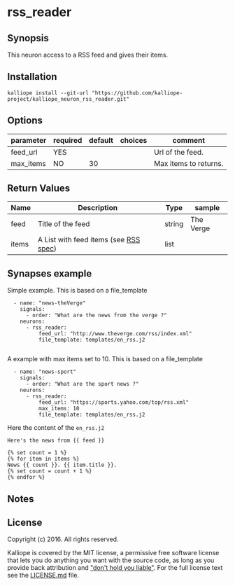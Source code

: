# rss_reader

## Synopsis

This neuron access to a RSS feed and gives their items.

## Installation
```
kalliope install --git-url "https://github.com/kalliope-project/kalliope_neuron_rss_reader.git"
```

## Options

| parameter | required | default | choices | comment               |
|-----------|----------|---------|---------|-----------------------|
| feed_url  | YES      |         |         | Url of the feed.      |
| max_items | NO       | 30      |         | Max items to returns. |

## Return Values

| Name     | Description                                                                            | Type    | sample                          |
|----------|----------------------------------------------------------------------------------------|---------|---------------------------------|
| feed     | Title of the feed                                                                      | string  | The Verge                       |
| items    | A List with feed items (see [RSS spec](https://validator.w3.org/feed/docs/rss2.html))  | list    |                                 |

## Synapses example

Simple example. This is based on a file_template

```
  - name: "news-theVerge"
    signals:
      - order: "What are the news from the verge ?"
    neurons:
      - rss_reader:
          feed_url: "http://www.theverge.com/rss/index.xml"
          file_template: templates/en_rss.j2
          
```

A example with max items set to 10. This is based on a file_template
```
  - name: "news-sport"
    signals:
      - order: "What are the sport news ?"
    neurons:
      - rss_reader:
          feed_url: "https://sports.yahoo.com/top/rss.xml"
          max_items: 10
          file_template: templates/en_rss.j2    
```

Here the content of the `en_rss.j2`
```
Here's the news from {{ feed }}

{% set count = 1 %}
{% for item in items %}
News {{ count }}. {{ item.title }}.
{% set count = count + 1 %}
{% endfor %}
```
## Notes

## License

Copyright (c) 2016. All rights reserved.

Kalliope is covered by the MIT license, a permissive free software license that lets you do anything you want with the source code, 
as long as you provide back attribution and ["don't hold you liable"](http://choosealicense.com/). For the full license text see the [LICENSE.md](LICENSE.md) file.

